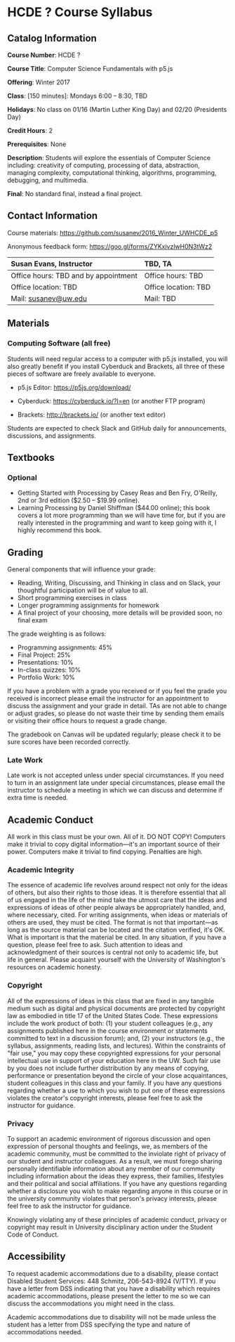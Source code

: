 # HCDE ? Course Syllabus
## Catalog Information
__Course Number__: HCDE ?

__Course Title__: Computer Science Fundamentals with p5.js

__Offering__: Winter 2017

__Class__: [150 minutes]: Mondays 6:00 – 8:30, TBD

__Holidays__: No class on 01/16 (Martin Luther King Day) and 02/20 (Presidents Day)

__Credit Hours__: 2

__Prerequisites__: None

__Description__: Students will explore the essentials of Computer Science including: creativity of computing, processing of data, abstraction, managing complexity, computational thinking, algorithms, programming, debugging, and multimedia.

__Final__: No standard final, instead a final project.

## Contact Information
Course materials: <https://github.com/susanev/2016_Winter_UWHCDE_p5>

Anonymous feedback form: <https://goo.gl/forms/ZYKxivzlwH0N3tWz2>

| __Susan Evans, Instructor__           | __TBD, TA__           | 
| :------------------------------------ |:----------------------| 
| Office hours: TBD and by appointment  | Office hours: TBD     | 
| Office location: TBD                  | Office location: TBD  |
| Mail: susanev@uw.edu                  |  Mail: TBD            |


## Materials
### Computing Software (all free)
Students will need regular access to a computer with p5.js installed, you will also greatly benefit if you install Cyberduck and Brackets, all three of these pieces of software are freely available to everyone.

* p5.js Editor: <https://p5js.org/download/>

* Cyberduck: <https://cyberduck.io/?l=en> (or another FTP program)

* Brackets: <http://brackets.io/> (or another text editor)

Students are expected to check Slack and GitHub daily for announcements, discussions, and assignments.

## Textbooks
### Optional
* Getting Started with Processing by Casey Reas and Ben Fry, O'Reilly, 2nd or 3rd edition ($2.50 – $19.99 online).
* Learning Processing by Daniel Shiffman ($44.00 online); this book covers a lot more programming than we will have time for, but if you are really interested in the programming and want to keep going with it, I highly recommend this book.

## Grading
General components that will influence your grade:
* Reading, Writing, Discussing, and Thinking in class and on Slack, your thoughtful participation will be of value to all.
* Short programming exercises in class
* Longer programming assignments for homework
* A final project of your choosing, more details will be provided soon, no final exam

The grade weighting is as follows:
* Programming assignments: 45%
* Final Project: 25%
* Presentations: 10%
* In-class quizzes: 10%
* Portfolio Work: 10%

If you have a problem with a grade you received or if you feel the grade you received is incorrect please email the instructor for an appointment to discuss the assignment and your grade in detail. TAs are not able to change or adjust grades, so please do not waste their time by sending them emails or visiting their office hours to request a grade change.

The gradebook on Canvas will be updated regularly; please check it to be sure scores have been recorded correctly.

### Late Work
Late work is not accepted unless under special circumstances. If you need to turn in an assignment late under special circumstances, please email the instructor to schedule a meeting in which we can discuss and determine if extra time is needed.

## Academic Conduct
All work in this class must be your own. All of it. DO NOT COPY! Computers make it trivial to copy digital information—it's an important source of their power. Computers make it trivial to find copying. Penalties are high.

### Academic Integrity
The essence of academic life revolves around respect not only for the ideas of others, but also their rights to those ideas. It is therefore essential that all of us engaged in the life of the mind take the utmost care that the ideas and expressions of ideas of other people always be appropriately handled, and, where necessary, cited. For writing assignments, when ideas or materials of others are used, they must be cited. The format is not that important—as long as the source material can be located and the citation verified, it's OK. What is important is that the material be cited. In any situation, if you have a question, please feel free to ask. Such attention to ideas and acknowledgment of their sources is central not only to academic life, but life in general. Please acquaint yourself with the University of Washington's resources on academic honesty.

### Copyright
All of the expressions of ideas in this class that are fixed in any tangible medium such as digital and physical documents are protected by copyright law as embodied in title 17 of the United States Code. These expressions include the work product of both: (1) your student colleagues (e.g., any assignments published here in the course environment or statements committed to text in a discussion forum); and, (2) your instructors (e.g., the syllabus, assignments, reading lists, and lectures). Within the constraints of "fair use," you may copy these copyrighted expressions for your personal intellectual use in support of your education here in the UW. Such fair use by you does not include further distribution by any means of copying, performance or presentation beyond the circle of your close acquaintances, student colleagues in this class and your family. If you have any questions regarding whether a use to which you wish to put one of these expressions violates the creator's copyright interests, please feel free to ask the instructor for guidance.

### Privacy
To support an academic environment of rigorous discussion and open expression of personal thoughts and feelings, we, as members of the academic community, must be committed to the inviolate right of privacy of our student and instructor colleagues. As a result, we must forego sharing personally identifiable information about any member of our community including information about the ideas they express, their families, lifestyles and their political and social affiliations. If you have any questions regarding whether a disclosure you wish to make regarding anyone in this course or in the university community violates that person's privacy interests, please feel free to ask the instructor for guidance.

Knowingly violating any of these principles of academic conduct, privacy or copyright may result in University disciplinary action under the Student Code of Conduct.

## Accessibility
To request academic accommodations due to a disability, please contact Disabled Student Services: 448 Schmitz, 206-543-8924 (V/TTY). If you have a letter from DSS indicating that you have a disability which requires academic accommodations, please present the letter to me so we can discuss the accommodations you might need in the class.

Academic accommodations due to disability will not be made unless the student has a letter from DSS specifying the type and nature of accommodations needed.
